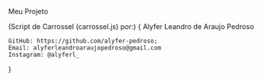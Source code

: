 Meu Projeto

(Script de Carrossel (carrossel.js) por:) {
    Alyfer Leandro de Araujo Pedroso

    GitHub: https://github.com/alyfer-pedroso;
    Email: alyferleandroaraujopedroso@gmail.com
    Instagram: @alyferl_
}
